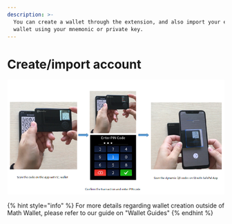 ```yaml
---
description: >-
  You can create a wallet through the extension, and also import your existing
  wallet using your mnemonic or private key.
---
```


# Create/import account

![](../../.gitbook/assets/image%20%287%29.png)

{% hint style="info" %}
For more details regarding wallet creation outside of Math Wallet, please refer to our guide on "Wallet Guides"
{% endhint %}


